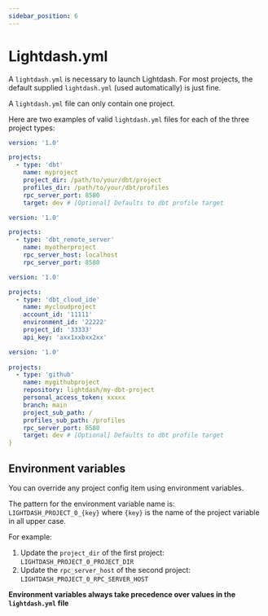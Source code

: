 ```yaml
---
sidebar_position: 6
---
```


# Lightdash.yml

A `lightdash.yml` is necessary to launch Lightdash. For most projects, the
default supplied `lightdash.yml` (used automatically) is just fine.

A `lightdash.yml` file can only contain one project.

Here are two examples of valid `lightdash.yml` files for each of the three project types:
```yaml
version: '1.0'

projects:
  - type: 'dbt'
    name: myproject
    project_dir: /path/to/your/dbt/project
    profiles_dir: /path/to/your/dbt/profiles
    rpc_server_port: 8580
    target: dev # [Optional] Defaults to dbt profile target
```

```yaml
version: '1.0'

projects:
  - type: 'dbt_remote_server'
    name: myotherproject
    rpc_server_host: localhost
    rpc_server_port: 8580
```

```yaml
version: '1.0'

projects:
  - type: 'dbt_cloud_ide'
    name: mycloudproject
    account_id: '11111'
    environment_id: '22222'
    project_id: '33333'
    api_key: 'axx1xxbxx2xx'
```

```yaml
version: '1.0'
           
projects:
  - type: 'github'
    name: mygithubproject
    repository: lightdash/my-dbt-project
    personal_access_token: xxxxx
    branch: main
    project_sub_path: /
    profiles_sub_path: /profiles
    rpc_server_port: 8580
    target: dev # [Optional] Defaults to dbt profile target
}
```

## Environment variables

You can override any project config item using environment variables. 

The pattern for the environment variable name is: `LIGHTDASH_PROJECT_0_{key}` where
`{key}` is the name of the project variable in all upper case.

For example:

1. Update the `project_dir` of the first project: `LIGHTDASH_PROJECT_0_PROJECT_DIR`
2. Update the `rpc_server_host` of the second project: `LIGHTDASH_PROJECT_0_RPC_SERVER_HOST`

**Environment variables always take precedence over values in the `lightdash.yml` file**
